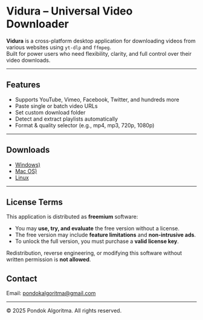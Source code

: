 # Vidura – Universal Video Downloader

**Vidura** is a cross-platform desktop application for downloading videos from various websites using `yt-dlp` and `ffmpeg`.  
Built for power users who need flexibility, clarity, and full control over their video downloads.

---

## Features

- Supports YouTube, Vimeo, Facebook, Twitter, and hundreds more
- Paste single or batch video URLs
- Set custom download folder
- Detect and extract playlists automatically
- Format & quality selector (e.g., mp4, mp3, 720p, 1080p)

---

## Downloads

- [Windows)](releases/latest)
- [Mac OS)](releases/latest)
- [Linux](releases/latest)

---

## License Terms

This application is distributed as **freemium** software:

- You may **use, try, and evaluate** the free version without a license.
- The free version may include **feature limitations** and **non-intrusive ads**.
- To unlock the full version, you must purchase a **valid license key**.

Redistribution, reverse engineering, or modifying this software without written permission is **not allowed**.


## Contact

Email: pondokalgoritma@gmail.com
  
---

© 2025 Pondok Algoritma. All rights reserved.

